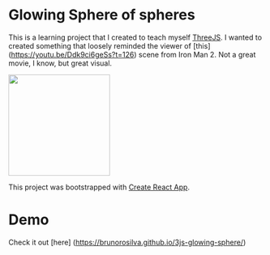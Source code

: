 # Glowing Sphere of spheres

This is a learning project that I created to teach myself [ThreeJS](https://threejs.org/). I wanted to created something that loosely reminded the viewer of [this] (https://youtu.be/Ddk9ci6geSs?t=126) scene from Iron Man 2. Not a great movie, I know, but great visual.

<img src=docs/assets/ironman_scene.png height=200>

This project was bootstrapped with [Create React App](https://github.com/facebook/create-react-app).

# Demo

Check it out [here] (https://brunorosilva.github.io/3js-glowing-sphere/)